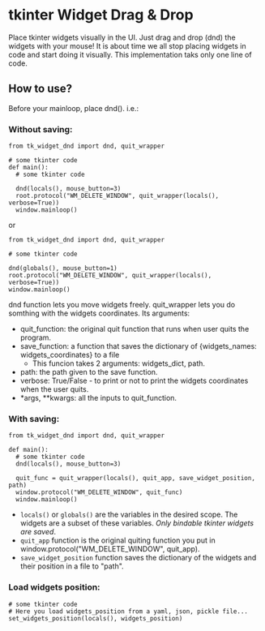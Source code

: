 # tkinter Widget Drag & Drop
Place tkinter widgets visually in the UI. Just drag and drop (dnd) the widgets with your mouse!
It is about time we all stop placing widgets in code and start doing it visually.
This implementation taks only one line of code.

## How to use?
Before your mainloop, place dnd(). i.e.:
### Without saving:
```
from tk_widget_dnd import dnd, quit_wrapper

# some tkinter code
def main():
  # some tkinter code

  dnd(locals(), mouse_button=3)
  root.protocol("WM_DELETE_WINDOW", quit_wrapper(locals(), verbose=True))
  window.mainloop()
```
or
```
from tk_widget_dnd import dnd, quit_wrapper

# some tkinter code

dnd(globals(), mouse_button=1)
root.protocol("WM_DELETE_WINDOW", quit_wrapper(locals(), verbose=True))
window.mainloop()
```
dnd function lets you move widgets freely.
quit_wrapper lets you do somthing with the widgets coordinates. Its arguments:
- quit_function: the original quit function that runs when user quits the program.
- save_function: a function that saves the dictionary of {widgets_names: widgets_coordinates} to a file
  - This funcion takes 2 arguments: widgets_dict, path.
- path: the path given to the save function.
- verbose: True/False - to print or not to print the widgets coordinates when the user quits.
-  *args, **kwargs: all the inputs to quit_function.


### With saving:
```
from tk_widget_dnd import dnd, quit_wrapper

def main():
  # some tkinter code
  dnd(locals(), mouse_button=3)

  quit_func = quit_wrapper(locals(), quit_app, save_widget_position, path)
  window.protocol("WM_DELETE_WINDOW", quit_func) 
  window.mainloop()
```
* `locals()` or `globals()` are the variables in the desired scope. The widgets are a subset of these variables. *Only bindable tkinter widgets are saved*.
* `quit_app` function is the original quiting function you put in window.protocol("WM_DELETE_WINDOW", quit_app).
* `save_widget_position` function saves the dictionary of the widgets and their position in a file to "path".

### Load widgets position:
```
# some tkinter code
# Here you load widgets_position from a yaml, json, pickle file... 
set_widgets_position(locals(), widgets_position)
```

